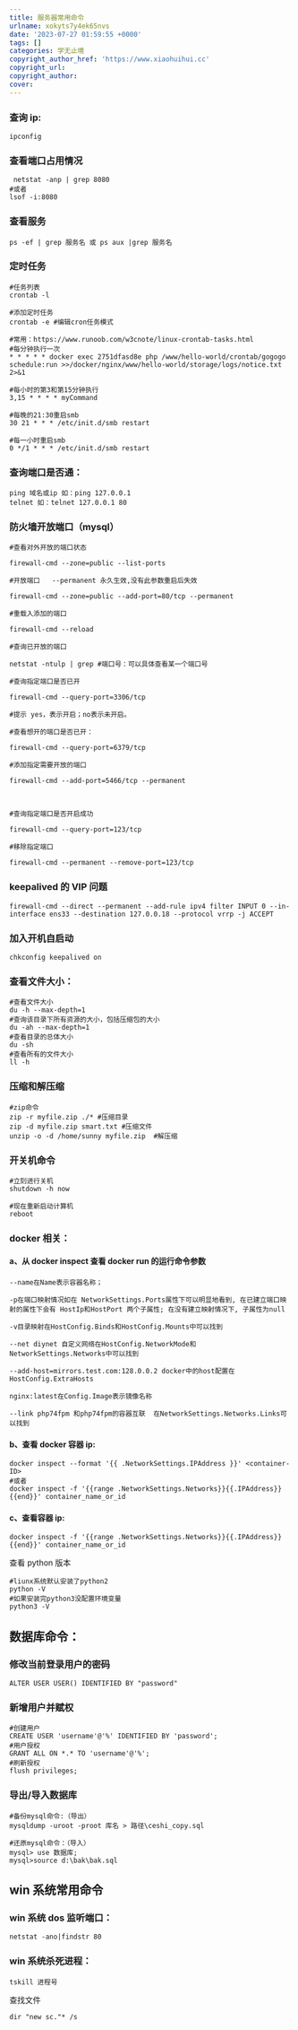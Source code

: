 ```yaml
---
title: 服务器常用命令
urlname: xokyts7y4ek65nvs
date: '2023-07-27 01:59:55 +0000'
tags: []
categories: 学无止境
copyright_author_href: 'https://www.xiaohuihui.cc'
copyright_url:
copyright_author:
cover:
---
```


### 查询 ip:

```shell
ipconfig
```

### 查看端口占用情况

```shell
 netstat -anp | grep 8080
#或者
lsof -i:8080
```

### 查看服务

```
ps -ef | grep 服务名 或 ps aux |grep 服务名
```

### 定时任务

```shell
#任务列表
crontab -l

#添加定时任务
crontab -e #编辑cron任务模式

#常用：https://www.runoob.com/w3cnote/linux-crontab-tasks.html
#每分钟执行一次
* * * * * docker exec 2751dfasd8e php /www/hello-world/crontab/gogogo schedule:run >>/docker/nginx/www/hello-world/storage/logs/notice.txt 2>&1

#每小时的第3和第15分钟执行
3,15 * * * * myCommand

#每晚的21:30重启smb
30 21 * * * /etc/init.d/smb restart

#每一小时重启smb
0 */1 * * * /etc/init.d/smb restart
```

### 查询端口是否通：

```shell
ping 域名或ip 如：ping 127.0.0.1
telnet 如：telnet 127.0.0.1 80
```

### 防火墙开放端口（mysql）

```shell
#查看对外开放的端口状态

firewall-cmd --zone=public --list-ports

#开放端口	--permanent 永久生效,没有此参数重启后失效

firewall-cmd --zone=public --add-port=80/tcp --permanent

#重载入添加的端口

firewall-cmd --reload

#查询已开放的端口

netstat -ntulp | grep #端口号：可以具体查看某一个端口号

#查询指定端口是否已开

firewall-cmd --query-port=3306/tcp

#提示 yes，表示开启；no表示未开启。

#查看想开的端口是否已开：

firewall-cmd --query-port=6379/tcp

#添加指定需要开放的端口

firewall-cmd --add-port=5466/tcp --permanent



#查询指定端口是否开启成功

firewall-cmd --query-port=123/tcp

#移除指定端口

firewall-cmd --permanent --remove-port=123/tcp
```

### keepalived 的 VIP 问题

```shell
firewall-cmd --direct --permanent --add-rule ipv4 filter INPUT 0 --in-interface ens33 --destination 127.0.0.18 --protocol vrrp -j ACCEPT
```

### 加入开机自启动

```shell
chkconfig keepalived on
```

### 查看文件大小：

```shell
#查看文件大小
du -h --max-depth=1
#查询该目录下所有资源的大小，包括压缩包的大小
du -ah --max-depth=1
#查看目录的总体大小
du -sh
#查看所有的文件大小
ll -h
```

### 压缩和解压缩

```shell
#zip命令
zip -r myfile.zip ./* #压缩目录
zip -d myfile.zip smart.txt #压缩文件
unzip -o -d /home/sunny myfile.zip  #解压缩
```

### 开关机命令

```shell
#立刻进行关机
shutdown -h now

#现在重新启动计算机
reboot
```

### docker 相关：

#### a、从 docker inspect 查看 docker run 的运行命令参数

```shell
--name在Name表示容器名称；

-p在端口映射情况如在 NetworkSettings.Ports属性下可以明显地看到, 在已建立端口映射的属性下会有 HostIp和HostPort 两个子属性; 在没有建立映射情况下, 子属性为null

-v目录映射在HostConfig.Binds和HostConfig.Mounts中可以找到

--net diynet 自定义网络在HostConfig.NetworkMode和NetworkSettings.Networks中可以找到

--add-host=mirrors.test.com:128.0.0.2 docker中的host配置在HostConfig.ExtraHosts

nginx:latest在Config.Image表示镜像名称

--link php74fpm 和php74fpm的容器互联  在NetworkSettings.Networks.Links可以找到
```

#### b、查看 docker 容器 ip:

```shell
docker inspect --format '{{ .NetworkSettings.IPAddress }}' <container-ID>
#或者
docker inspect -f '{{range .NetworkSettings.Networks}}{{.IPAddress}}{{end}}' container_name_or_id
```

#### c、查看容器 ip:

```shell
docker inspect -f '{{range .NetworkSettings.Networks}}{{.IPAddress}}{{end}}' container_name_or_id
```

查看 python 版本

```shell
#liunx系统默认安装了python2
python -V
#如果安装完python3没配置环境变量
python3 -V
```

## 数据库命令：

### 修改当前登录用户的密码

```
ALTER USER USER() IDENTIFIED BY "password"
```

### 新增用户并赋权

```
#创建用户
CREATE USER 'username'@'%' IDENTIFIED BY 'password';
#用户授权
GRANT ALL ON *.* TO 'username'@'%';
#刷新授权
flush privileges;
```

### 导出/导入数据库

```
#备份mysql命令:（导出）
mysqldump -uroot -proot 库名 > 路径\ceshi_copy.sql

#还原mysql命令：（导入）
mysql> use 数据库;
mysql>source d:\bak\bak.sql
```

## win 系统常用命令

### win 系统 dos 监听端口：

```
netstat -ano|findstr 80
```

### win 系统杀死进程：

```
tskill 进程号
```

查找文件

```shell
dir "new sc."* /s
```
